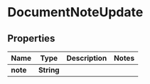 

# DocumentNoteUpdate

## Properties

Name | Type | Description | Notes
------------ | ------------- | ------------- | -------------
**note** | **String** |  | 



